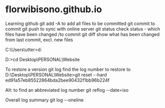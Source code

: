 # florwibisono.github.io


Learning github
git add -A    to add all files to be committed
git commit    to commit
git push      to sync with online server
git status    check status - which files have been changed /to commit
git diff      show what has been changed from last commit, excl. new files


C:\Users\utter>d:

D:\>cd Desktop\PERSONAL\Website

To restore a version
git log
find the log number to restore to
D:\Desktop\PERSONAL\Website>git reset --hard ed91a57eb85522864bda2bee90432f1bb96b224f

Alt: to find an abbreviated log number
git reflog --date=iso

Overall log summary
git log --oneline